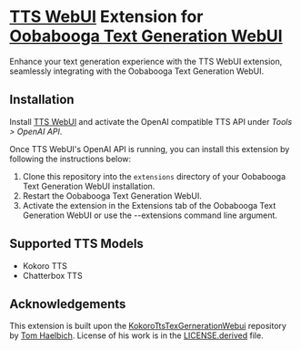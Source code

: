 # [TTS WebUI](https://github.com/rsxdalv/tts-webui) Extension for [Oobabooga Text Generation WebUI](https://github.com/oobabooga/text-generation-webui)

Enhance your text generation experience with the TTS WebUI extension, seamlessly integrating with the Oobabooga Text Generation WebUI.

## Installation

Install [TTS WebUI](https://github.com/rsxdalv/tts-webui) and activate the OpenAI compatible TTS API under *Tools > OpenAI API*.

Once TTS WebUI's OpenAI API is running, you can install this extension by following the instructions below:

1. Clone this repository into the `extensions` directory of your Oobabooga Text Generation WebUI installation.
2. Restart the Oobabooga Text Generation WebUI.
3. Activate the extension in the Extensions tab of the Oobabooga Text Generation WebUI or use the --extensions command line argument.

## Supported TTS Models

* Kokoro TTS
* Chatterbox TTS

## Acknowledgements

This extension is built upon the [KokoroTtsTexGernerationWebui](https://github.com/h43lb1t0/KokoroTtsTexGernerationWebui) repository by [Tom Haelbich](https://github.com/h43lb1t0). License of his work is in the [LICENSE.derived](LICENSE.derived) file.
